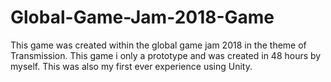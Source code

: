 # Global-Game-Jam-2018-Game
This game was created within the global game jam 2018 in the theme of Transmission. This game i only a prototype and was created in 48 hours by myself. This was also my first ever experience using Unity.
